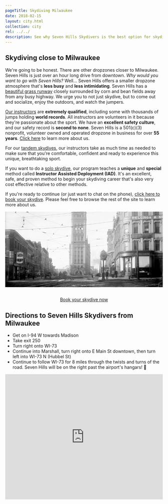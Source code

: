 ```yaml
---
pageTitle: Skydiving Milwaukee
date: 2018-02-15
layout: city.html
collection: city
rel: ../../
description: See why Seven Hills Skydivers is the best option for skydiving in Milwaukee. Seven Hills is a small, family friendly dropzone with a strong safety culture located on a beautiful grass runway. Offering tandem and solo skydives. Nonprofit, member owned and operated dropzone around for over 55 years.
---
```


## Skydiving close to Milwaukee

We're going to be honest. There are other dropzones closer to Milwaukee. Seven Hills is just over an hour long drive from downtown. _Why would you want to go with Seven Hills?_ Well... Seven Hills offers a smaller dropzone atmosphere that's __less busy__ and __less intimidating__. Seven Hills has a [beautiful grass runway](../../our-facilities) closely surrounded by corn and bean fields away from any busy highway. We urge you to not just skydive, but to come out and socialize, enjoy the outdoors, and watch the jumpers.

[Our instructors](../../who-we-are) are __extremely qualified__, including some with thousands of jumps holding __world records__. All instructors are volunteers in it because they're passionate about the sport. We have an __excellent safety culture__, and our safety record is __second to none__. Seven Hills is a 501(c)(3) nonprofit, volunteer owned and operated dropzone in business for over __55 years__. [Click here](../../about-us) to learn more about us.

For our [tandem skydives](../../tandem-skydiving-wisconsin), our instructors take as much time as needed to make sure that you're comfortable, confident and ready to experience this unique, breathtaking sport.

If you want to do a [solo skydive](../../solo-skydiving-wisconsin), our program teaches a __unique__ and __special__ method called __Instructor Assisted Deployment (IAD)__. It's an excellent, safe, and proven method to begin your skydiving career that's also very cost effective relative to other methods.

If you're ready to continue (or just want to chat on the phone), [click here to book your skydive](../../book-now). Please feel free to browse the rest of the site to learn more about us.

<img src="../../img/milwaukee.jpg" alt="Janesville Downtown" class="full-width">

<div style="text-align: center;padding-top:2em">
	<a href="../../book-now" class="button button--primary">Book your skydive now</a>
</div>

## Directions to Seven Hills Skydivers from Milwaukee

 * Get on I-94 W towards Madison
 * Take exit 250
 * Turn right onto WI-73
 * Continue into Marshall, turn right onto E Main St downtown, then turn left into WI-73 N (Hubbel St)
 * Continue to follow WI-73 for 8 miles through the twists and turns of the road. Seven Hills will be on the right past the airport's hangars! 🏁

<iframe src="https://www.google.com/maps/embed?pb=!1m28!1m12!1m3!1d744766.3728323248!2d-89.05551018150267!3d43.1833983222846!2m3!1f0!2f0!3f0!3m2!1i1024!2i768!4f13.1!4m13!3e6!4m5!1s0x880502d7578b47e7%3A0x445f1922b5417b84!2sMilwaukee%2C+Wisconsin!3m2!1d43.0389025!2d-87.9064736!4m5!1s0x88068c905a73806f%3A0x23161a6f3ddc1fe9!2sSkydive+Madison-+Seven+Hills+Skydivers+Inc%2C+7530+WI-73%2C+Marshall%2C+WI+53559!3m2!1d43.260821!2d-89.067792!5e0!3m2!1sen!2sus!4v1518814262226" width="100%" height="400" frameborder="0" style="border:0" allowfullscreen></iframe>
